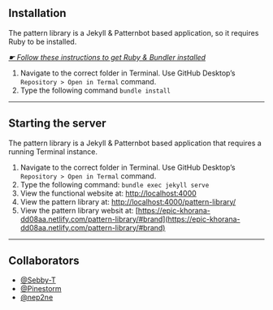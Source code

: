 ## Installation

The pattern library is a Jekyll & Patternbot based application, so it requires Ruby to be installed.

[*☛ Follow these instructions to get Ruby & Bundler installed*](https://learn-the-web.algonquindesign.ca/courses/web-dev-4/install-more-developer-tools/)

1. Navigate to the correct folder in Terminal. Use GitHub Desktop’s `Repository > Open in Termal` command.
2. Type the following command `bundle install`

---

## Starting the server

The pattern library is a Jekyll & Patternbot based application that requires a running Terminal instance.

1. Navigate to the correct folder in Terminal. Use GitHub Desktop’s `Repository > Open in Termal` command.
2. Type the following command: `bundle exec jekyll serve`
3. View the functional website at: [http://localhost:4000](http://localhost:4000)
4. View the pattern library at: [http://localhost:4000/pattern-library/](http://localhost:4000/pattern-library/)
5. View the pattern library websit at:
[https://epic-khorana-dd08aa.netlify.com/pattern-library/#brand](https://epic-khorana-dd08aa.netlify.com/pattern-library/#brand)

---

## Collaborators

- [@Sebby-T](https://github.com/Sebby-T)
- [@Pinestorm](https://github.com/Pinestorm)
- [@nep2ne](https://github.com/nep2ne)

